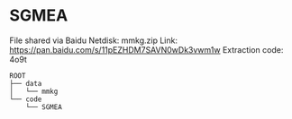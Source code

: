 # SGMEA
File shared via Baidu Netdisk: mmkg.zip
Link: https://pan.baidu.com/s/11pEZHDM7SAVN0wDk3vwm1w 
Extraction code: 4o9t

```plaintext
ROOT
├── data
│   └── mmkg
└── code
    └── SGMEA
```
